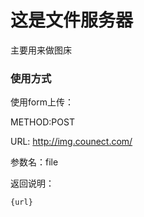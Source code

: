 # 这是文件服务器
主要用来做图床
### 使用方式
使用form上传：

METHOD:POST

URL: http://img.counect.com/

参数名：file

返回说明：
```
{url}
```

